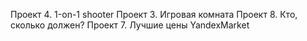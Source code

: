 Проект 4. 1-on-1 shooter
Проект 3. Игровая комната
Проект 8. Кто, сколько должен?
Проект 7. Лучшие цены YandexMarket
